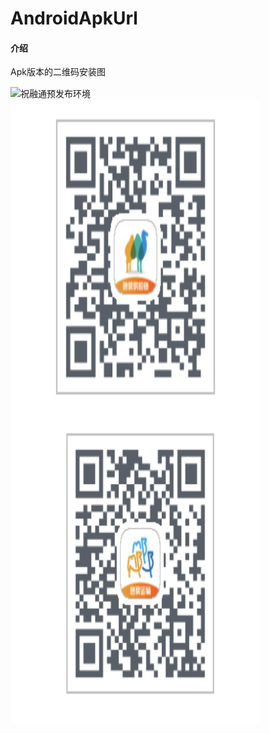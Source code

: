 # AndroidApkUrl

#### 介绍
Apk版本的二维码安装图

<img src="https://github.com/StoneFangl/AndroidApkUrl/blob/master/saas.png"  alt="祝融通预发布环境" align=center />


<img src="https://github.com/StoneFangl/AndroidApkUrl/blob/master/筑融通.png" width = "400px" height = "500px" alt="砂浆云管家预发布环境" align=center />


<img src="https://github.com/StoneFangl/AndroidApkUrl/blob/master/筑通达.png" width = "400px" height = "500px" alt="筑通达预发布环境" align=center />
